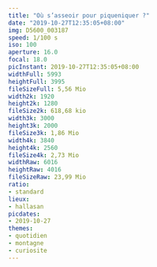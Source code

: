 ```yaml
---
title: "Où s’asseoir pour piqueniquer ?"
date: "2019-10-27T12:35:05+08:00"
img: D5600_003187
speed: 1/100 s
iso: 100
aperture: 16.0
focal: 18.0
picInstant: 2019-10-27T12:35:05+08:00
widthFull: 5993
heightFull: 3995
fileSizeFull: 5,56 Mio
width2k: 1920
height2k: 1280
fileSize2k: 618,68 kio
width3k: 3000
height3k: 2000
fileSize3k: 1,86 Mio
width4k: 3840
height4k: 2560
fileSize4k: 2,73 Mio
widthRaw: 6016
heightRaw: 4016
fileSizeRaw: 23,99 Mio
ratio:
- standard
lieux:
- hallasan
picdates:
- 2019-10-27
themes:
- quotidien
- montagne
- curiosite
---
```


